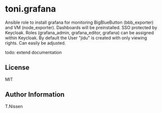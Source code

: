 toni.grafana
===========

Ansible role to install grafana for monitoring BigBlueButton (bbb_exporter) and VM (node_exporter).
Dashboards will be preinstalled.
SSO protected by Keycloak. Roles (grafana_admin, grafana_editor, grafana) can be assigned within Keycloak.
By default the User "jidu" is created with only viewing rights. Can easily be adjusted.

todo: extend documentation

License
-------

MIT

Author Information
------------------

T.Nissen
